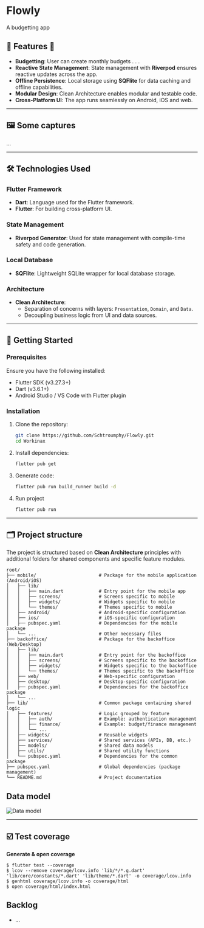 # Flowly

A budgetting app

## 🌟 **Features** 🌟
- **Budgetting**: User can create monthly budgets
.
.
.
- **Reactive State Management**: State management with **Riverpod** ensures reactive updates across the app.
- **Offline Persistence**: Local storage using **SQFlite** for data caching and offline capabilities.
- **Modular Design**: Clean Architecture enables modular and testable code.
- **Cross-Platform UI**: The app runs seamlessly on Android, iOS and web.

---
## 🖼️ Some captures
 ...

---

## 🛠️ **Technologies Used**

### Flutter Framework
- **Dart**: Language used for the Flutter framework.
- **Flutter**: For building cross-platform UI.

### State Management
- **Riverpod Generator**: Used for state management with compile-time safety and code generation.

### Local Database
- **SQFlite**: Lightweight SQLite wrapper for local database storage.

### Architecture
- **Clean Architecture**:
  - Separation of concerns with layers: `Presentation`, `Domain`, and `Data`.
  - Decoupling business logic from UI and data sources.

---

## 🚀 **Getting Started**
### Prerequisites
Ensure you have the following installed:
- Flutter SDK (v3.27.3+)
- Dart (v3.6.1+)
- Android Studio / VS Code with Flutter plugin

### Installation
1. Clone the repository:
   ```bash
   git clone https://github.com/Schtroumphy/Flowly.git
   cd Workinax
   ```

2. Install dependencies:
   ```bash
   flutter pub get
   ```
   
3. Generate code:
   ```bash
   flutter pub run build_runner build -d
   ```
   
5. Run project
   ```bash
   flutter pub run
   ```
---

## 🗂️ **Project structure**
The project is structured based on **Clean Architecture** principles with additional folders for shared components and specific feature modules.

```plaintext
root/
├── mobile/                       # Package for the mobile application (Android/iOS)
│   ├── lib/
│   │   ├── main.dart             # Entry point for the mobile app
│   │   ├── screens/              # Screens specific to mobile
│   │   ├── widgets/              # Widgets specific to mobile
│   │   └── themes/               # Themes specific to mobile
│   ├── android/                  # Android-specific configuration
│   ├── ios/                      # iOS-specific configuration
│   ├── pubspec.yaml              # Dependencies for the mobile package
│   └── ...                       # Other necessary files
├── backoffice/                   # Package for the backoffice (Web/Desktop)
│   ├── lib/
│   │   ├── main.dart             # Entry point for the backoffice
│   │   ├── screens/              # Screens specific to the backoffice
│   │   ├── widgets/              # Widgets specific to the backoffice
│   │   └── themes/               # Themes specific to the backoffice
│   ├── web/                      # Web-specific configuration
│   ├── desktop/                  # Desktop-specific configuration
│   ├── pubspec.yaml              # Dependencies for the backoffice package
│   └── ...
├── lib/                          # Common package containing shared logic
│   ├── features/                 # Logic grouped by feature
│   │   ├── auth/                 # Example: authentication management
│   │   ├── finance/              # Example: budget/finance management
│   │   └── ...
│   ├── widgets/                  # Reusable widgets
│   ├── services/                 # Shared services (APIs, DB, etc.)
│   ├── models/                   # Shared data models
│   ├── utils/                    # Shared utility functions
│   └── pubspec.yaml              # Dependencies for the common package
├── pubspec.yaml                  # Global dependencies (package management)
└── README.md                     # Project documentation

```

## Data model

![Data model](https://github.com/user-attachments/assets/29cf2431-cae4-47a4-af44-631aa1edfd00)

---

## ☑️ Test coverage

__Generate & open coverage__

```shell script
$ flutter test --coverage
$ lcov --remove coverage/lcov.info 'lib/*/*.g.dart' 'lib/core/constants/*.dart' 'lib/theme/*.dart' -o coverage/lcov.info
$ genhtml coverage/lcov.info -o coverage/html
$ open coverage/html/index.html
```

## Backlog

- ...
